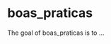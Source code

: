 
# boas_praticas

<!-- badges: start -->
<!-- badges: end -->

The goal of boas_praticas is to ...

